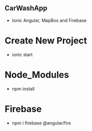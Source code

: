 ## CarWashApp
* Ionic Angular, MapBox and Firebase 


# Create New Project
* ionic start

# Node_Modules
* npm install

# Firebase
* npm i firebase @angular/fire